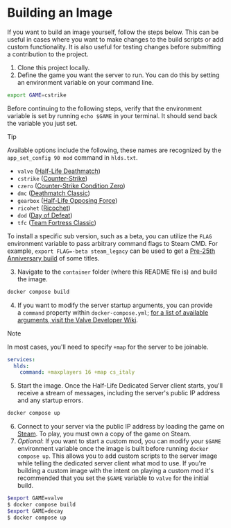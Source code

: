 # Building an Image

If you want to build an image yourself, follow the steps below. This can be useful in cases where you want to make changes to the build scripts or add custom functionality. It is also useful for testing changes before submitting a contribution to the project.

1. Clone this project locally.
2. Define the game you want the server to run. You can do this by setting an environment variable on your command line.

```bash
export GAME=cstrike
```

Before continuing to the following steps, verify that the environment variable is set by running `echo $GAME` in your terminal. It should send back the variable you just set.

> [!TIP]
> Available options include the following, these names are recognized by the `app_set_config 90 mod` command in `hlds.txt`.
>
> - `valve` ([Half-Life Deathmatch](https://store.steampowered.com/app/70/HalfLife/))
> - `cstrike` ([Counter-Strike](https://store.steampowered.com/app/10/CounterStrike/))
> - `czero` ([Counter-Strike Condition Zero](https://store.steampowered.com/app/80/CounterStrike_Condition_Zero/))
> - `dmc` ([Deathmatch Classic](https://store.steampowered.com/app/40/Deathmatch_Classic/))
> - `gearbox` ([Half-Life Opposing Force](https://store.steampowered.com/app/50/HalfLife_Opposing_Force/))
> - `ricohet` ([Ricochet](https://store.steampowered.com/app/60/Ricochet/))
> - `dod` ([Day of Defeat](https://store.steampowered.com/app/30/Day_of_Defeat/))
> - `tfc` ([Team Fortress Classic](https://store.steampowered.com/app/20/Team_Fortress_Classic/))
>
> To install a specific sub version, such as a beta, you can utilize the `FLAG` environment variable to pass arbitrary command flags to Steam CMD. For example, `export FLAG=-beta steam_legacy` can be used to get a [Pre-25th Anniversary build](https://www.half-life.com/en/halflife25) of some titles.

3. Navigate to the `container` folder (where this README file is) and build the image.

```sh
docker compose build
```

4. If you want to modify the server startup arguments, you can provide a `command` property within `docker-compose.yml`; [for a list of available arguments, visit the Valve Developer Wiki](https://developer.valvesoftware.com/wiki/Half-Life_Dedicated_Server).

> [!NOTE]  
> In most cases, you'll need to specify `+map` for the server to be joinable.

```yml
services:
  hlds:
    command: +maxplayers 16 +map cs_italy
```

5. Start the image. Once the Half-Life Dedicated Server client starts, you'll receive a stream of messages, including the server's public IP address and any startup errors.

```bash
docker compose up
```

6. Connect to your server via the public IP address by loading the game on [Steam](https://store.steampowered.com/). To play, you must own a copy of the game on Steam.
7. _Optional_: If you want to start a custom mod, you can modify your `$GAME` environment variable once the image is built before running `docker compose up`. This allows you to add custom scripts to the server image while telling the dedicated server client what mod to use. If you're building a custom image with the intent on playing a custom mod it's recommended that you set the `$GAME` variable to `valve` for the initial build.

```bash
$export GAME=valve
$ docker compose build
$export GAME=decay
$ docker compose up
```
